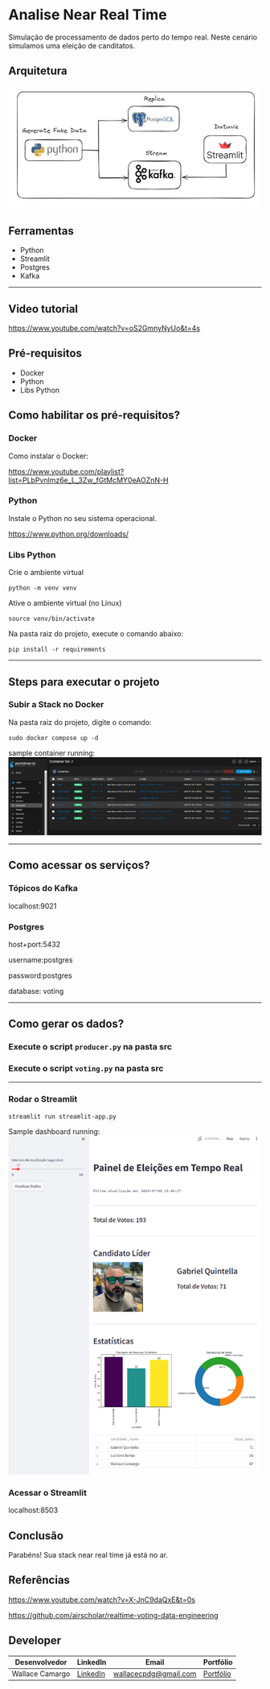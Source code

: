 # Analise Near Real Time
Simulação de processamento de dados perto do tempo real. Neste cenário simulamos uma eleição de canditatos.

## Arquitetura

![image](assets/architecture.png)

## Ferramentas

- Python
- Streamlit
- Postgres
- Kafka
------------------------------------------------------------------

## Video tutorial

https://www.youtube.com/watch?v=oS2GmnyNyUo&t=4s

## Pré-requisitos
* Docker
* Python
* Libs Python

## Como habilitar os pré-requisitos?
### Docker
Como instalar o Docker:

https://www.youtube.com/playlist?list=PLbPvnlmz6e_L_3Zw_fGtMcMY0eAOZnN-H


### Python
Instale o Python no seu sistema operacional. 

https://www.python.org/downloads/

### Libs Python
Crie o ambiente virtual
```
python -m venv venv
```
Ative o ambiente virtual (no Linux)
```
source venv/bin/activate
```
Na pasta raiz do projeto, execute o comando abaixo:
```
pip install -r requirements
```

------------------------------------------------------------------

## Steps para executar o projeto

### Subir a Stack no Docker
Na pasta raiz do projeto, digite o comando:
```
sudo docker compose up -d
```
sample container running:
![image](assets/container_running.png)

------------------------------------------------------------------

## Como acessar os serviços?

### Tópicos do Kafka

localhost:9021

### Postgres

host+port:5432

username:postgres

password:postgres

database: voting

-----------------------------------------------------
## Como gerar os dados?

### Execute o script ```producer.py``` na pasta src

### Execute o script ```voting.py``` na pasta src

-----------------------------------------------------

### Rodar o Streamlit
```
streamlit run streamlit-app.py 
```
Sample dashboard running:
![image](assets/dashboard-streamlit.png)

### Acessar o Streamlit

localhost:8503

## Conclusão
Parabéns! Sua stack near real time já está no ar. 

## Referências
https://www.youtube.com/watch?v=X-JnC9daQxE&t=0s

https://github.com/airscholar/realtime-voting-data-engineering

## Developer
| Desenvolvedor      | LinkedIn                                   | Email                        | Portfólio                              |
|--------------------|--------------------------------------------|------------------------------|----------------------------------------|
| Wallace Camargo    | [LinkedIn](https://www.linkedin.com/in/wallace-camargo-35b615171/) | wallacecpdg@gmail.com        | [Portfólio](https://wlcamargo.github.io/)   |



